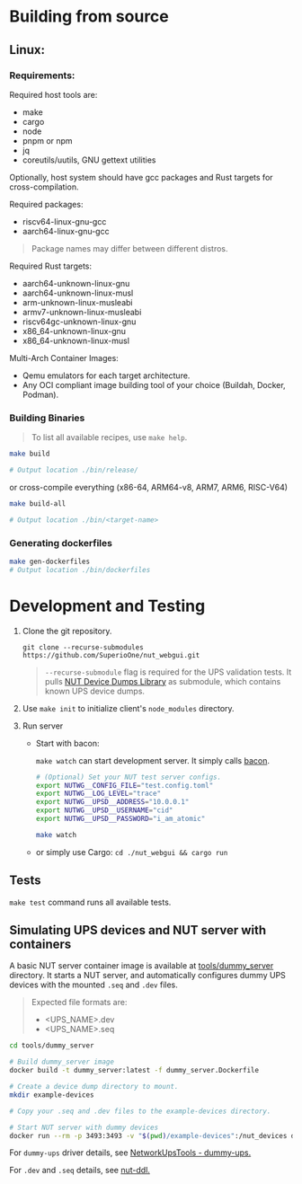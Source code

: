 # Building from source

## Linux:

### Requirements:
Required host tools are:
  - make
  - cargo
  - node
  - pnpm or npm
  - jq
  - coreutils/uutils, GNU gettext utilities

Optionally, host system should have gcc packages and Rust targets for cross-compilation.

Required packages:
  - riscv64-linux-gnu-gcc
  - aarch64-linux-gnu-gcc

> Package names may differ between different distros.

Required Rust targets:
  - aarch64-unknown-linux-gnu
  - aarch64-unknown-linux-musl
  - arm-unknown-linux-musleabi
  - armv7-unknown-linux-musleabi
  - riscv64gc-unknown-linux-gnu
  - x86_64-unknown-linux-gnu
  - x86_64-unknown-linux-musl

Multi-Arch Container Images:
  - Qemu emulators for each target architecture.
  - Any OCI compliant image building tool of your choice (Buildah, Docker, Podman).

### Building Binaries

> To list all available recipes, use `make help`.

```bash
make build

# Output location ./bin/release/
```
or cross-compile everything (x86-64, ARM64-v8, ARM7, ARM6, RISC-V64)

```bash
make build-all

# Output location ./bin/<target-name>
```

### Generating dockerfiles

```bash
make gen-dockerfiles
# Output location ./bin/dockerfiles
```

# Development and Testing

1. Clone the git repository.

    ```shell
    git clone --recurse-submodules https://github.com/SuperioOne/nut_webgui.git
    ```

    > `--recurse-submodule` flag is required for the UPS validation tests. It pulls 
    > [NUT Device Dumps Library](https://github.com/networkupstools/nut-ddl) as submodule, 
    > which contains known UPS device dumps.


2. Use `make init` to initialize client's `node_modules` directory.

3. Run server
   - Start with bacon:

      `make watch` can start development server. It simply calls [bacon](https://github.com/Canop/bacon).

      ```bash
      # (Optional) Set your NUT test server configs.
      export NUTWG__CONFIG_FILE="test.config.toml"
      export NUTWG__LOG_LEVEL="trace"
      export NUTWG__UPSD__ADDRESS="10.0.0.1"
      export NUTWG__UPSD__USERNAME="cid"
      export NUTWG__UPSD__PASSWORD="i_am_atomic"

      make watch
      ```
    - or simply use Cargo: `cd ./nut_webgui && cargo run`

## Tests

`make test` command runs all available tests.

## Simulating UPS devices and NUT server with containers

A basic NUT server container image is available at [tools/dummy_server](../tools/dummy_server) directory. 
It starts a NUT server, and automatically configures dummy UPS devices with the 
mounted `.seq` and `.dev` files.

> Expected file formats are:
> - <UPS_NAME>.dev
> - <UPS_NAME>.seq

```bash
cd tools/dummy_server

# Build dummy_server image
docker build -t dummy_server:latest -f dummy_server.Dockerfile

# Create a device dump directory to mount.
mkdir example-devices

# Copy your .seq and .dev files to the example-devices directory.

# Start NUT server with dummy devices
docker run --rm -p 3493:3493 -v "$(pwd)/example-devices":/nut_devices dummy_server:latest
```

For `dummy-ups` driver details, see [NetworkUpsTools - dummy-ups.](https://networkupstools.org/docs/man/dummy-ups.html)

For `.dev` and `.seq` details, see [nut-ddl.](https://github.com/networkupstools/nut-ddl)

